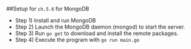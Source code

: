 ##Setup for `ch.5.6` for MongoDB

- Step 1) Install and run MongoDB
- Step 2) Launch the MongoDB daemon (mongod) to start the server.
- Step 3) Run `go get` to download and install the remote packages.
- Step 4) Execute the program with `go run main.go`
